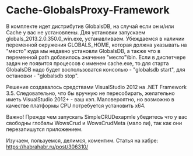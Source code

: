 # Cache-GlobalsProxy-Framework

В комплекте идет дистрибутив GlobalsDB, на случай если он и/или Cache у вас не установлены.
Для установки запускаем globals_2013.2.0.350.0_win.exe, устанавливаем. Убеждаемся в наличии переменной окружения GLOBALS_HOME, которая должна указывать на "место" куда мы недавно установли GlobalsDB, а также что в переменной path добавилось значение "место"\bin.
Если в диспетчере задач не появится процессов с именем cache.exe, то для старта GlobalsDB надо будет воспользоватся консолью - "globalsdb start", для остановки - "globalsdb stop".

Решение создавалось средствами VisualStudio 2012 на .NET Framework 3.5. Следовательно, что бы вручную не пересобирать, желательно иметь VisualStudio 2012+ - ваш кэп. Маловероятно, но возможно в качестве платформы CPU потребуется установить x64.

Важно! Прежде чем запускать SimpleCRUDexapmle убедитесь что у вас свободны глобалы WowsCrud и WowsCrudMeta (мало ли), так как они перезапишутся приложением.

Изучаем, пользуемся, делимся, коментим.
Статья на хабре: https://habrahabr.ru/post/306310/
